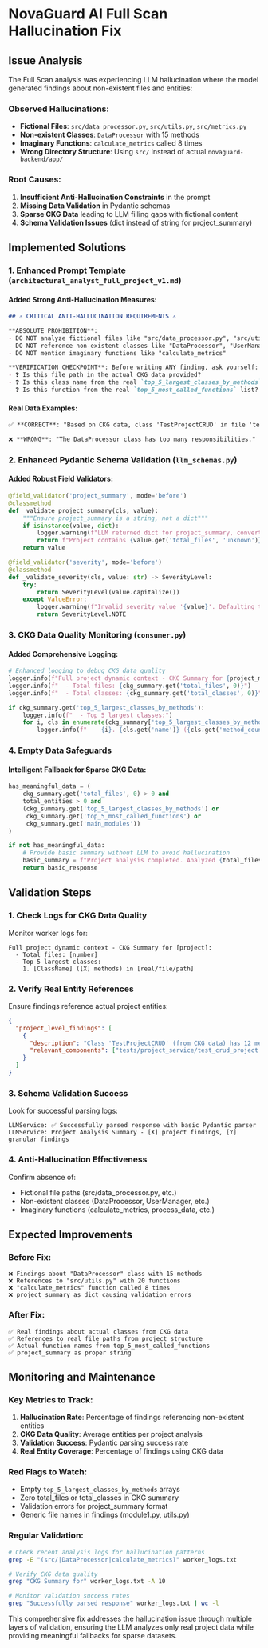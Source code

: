 # NovaGuard AI Full Scan Hallucination Fix

## Issue Analysis

The Full Scan analysis was experiencing LLM hallucination where the model generated findings about non-existent files and entities:

### Observed Hallucinations:
- **Fictional Files**: `src/data_processor.py`, `src/utils.py`, `src/metrics.py`
- **Non-existent Classes**: `DataProcessor` with 15 methods
- **Imaginary Functions**: `calculate_metrics` called 8 times
- **Wrong Directory Structure**: Using `src/` instead of actual `novaguard-backend/app/`

### Root Causes:
1. **Insufficient Anti-Hallucination Constraints** in the prompt
2. **Missing Data Validation** in Pydantic schemas
3. **Sparse CKG Data** leading to LLM filling gaps with fictional content
4. **Schema Validation Issues** (dict instead of string for project_summary)

## Implemented Solutions

### 1. Enhanced Prompt Template (`architectural_analyst_full_project_v1.md`)

#### Added Strong Anti-Hallucination Measures:
```markdown
## ⚠️ CRITICAL ANTI-HALLUCINATION REQUIREMENTS ⚠️

**ABSOLUTE PROHIBITION**: 
- DO NOT analyze fictional files like "src/data_processor.py", "src/utils.py"
- DO NOT reference non-existent classes like "DataProcessor", "UserManager"
- DO NOT mention imaginary functions like "calculate_metrics"

**VERIFICATION CHECKPOINT**: Before writing ANY finding, ask yourself:
- ❓ Is this file path in the actual CKG data provided?
- ❓ Is this class name from the real `top_5_largest_classes_by_methods` list?
- ❓ Is this function from the real `top_5_most_called_functions` list?
```

#### Real Data Examples:
```markdown
✅ **CORRECT**: "Based on CKG data, class 'TestProjectCRUD' in file 'tests/project_service/test_crud_project.py' has 12 methods"

❌ **WRONG**: "The DataProcessor class has too many responsibilities."
```

### 2. Enhanced Pydantic Schema Validation (`llm_schemas.py`)

#### Added Robust Field Validators:
```python
@field_validator('project_summary', mode='before')
@classmethod
def _validate_project_summary(cls, value):
    """Ensure project_summary is a string, not a dict"""
    if isinstance(value, dict):
        logger.warning(f"LLM returned dict for project_summary, converting to string.")
        return f"Project contains {value.get('total_files', 'unknown')} files..."
    return value

@field_validator('severity', mode='before')  
@classmethod
def _validate_severity(cls, value: str) -> SeverityLevel:
    try:
        return SeverityLevel(value.capitalize())
    except ValueError:
        logger.warning(f"Invalid severity value '{value}'. Defaulting to Note.")
        return SeverityLevel.NOTE
```

### 3. CKG Data Quality Monitoring (`consumer.py`)

#### Added Comprehensive Logging:
```python
# Enhanced logging to debug CKG data quality
logger.info(f"Full project dynamic context - CKG Summary for {project_model.repo_name}:")
logger.info(f"  - Total files: {ckg_summary.get('total_files', 0)}")
logger.info(f"  - Total classes: {ckg_summary.get('total_classes', 0)}")

if ckg_summary.get('top_5_largest_classes_by_methods'):
    logger.info(f"  - Top 5 largest classes:")
    for i, cls in enumerate(ckg_summary['top_5_largest_classes_by_methods'][:5], 1):
        logger.info(f"    {i}. {cls.get('name')} ({cls.get('method_count')} methods)")
```

### 4. Empty Data Safeguards

#### Intelligent Fallback for Sparse CKG Data:
```python
has_meaningful_data = (
    ckg_summary.get('total_files', 0) > 0 and
    total_entities > 0 and
    (ckg_summary.get('top_5_largest_classes_by_methods') or 
     ckg_summary.get('top_5_most_called_functions') or
     ckg_summary.get('main_modules'))
)

if not has_meaningful_data:
    # Provide basic summary without LLM to avoid hallucination
    basic_summary = f"Project analysis completed. Analyzed {total_files} files..."
    return basic_response
```

## Validation Steps

### 1. Check Logs for CKG Data Quality
Monitor worker logs for:
```
Full project dynamic context - CKG Summary for [project]:
  - Total files: [number]
  - Top 5 largest classes:
    1. [ClassName] ([X] methods) in [real/file/path]
```

### 2. Verify Real Entity References
Ensure findings reference actual project entities:
```json
{
  "project_level_findings": [
    {
      "description": "Class 'TestProjectCRUD' (from CKG data) has 12 methods...",
      "relevant_components": ["tests/project_service/test_crud_project.py"]
    }
  ]
}
```

### 3. Schema Validation Success
Look for successful parsing logs:
```
LLMService: ✅ Successfully parsed response with basic Pydantic parser
LLMService: Project Analysis Summary - [X] project findings, [Y] granular findings
```

### 4. Anti-Hallucination Effectiveness
Confirm absence of:
- Fictional file paths (src/data_processor.py, etc.)
- Non-existent classes (DataProcessor, UserManager, etc.)
- Imaginary functions (calculate_metrics, process_data, etc.)

## Expected Improvements

### Before Fix:
```
❌ Findings about "DataProcessor" class with 15 methods
❌ References to "src/utils.py" with 20 functions  
❌ "calculate_metrics" function called 8 times
❌ project_summary as dict causing validation errors
```

### After Fix:
```
✅ Real findings about actual classes from CKG data
✅ References to real file paths from project structure
✅ Actual function names from top_5_most_called_functions
✅ project_summary as proper string
```

## Monitoring and Maintenance

### Key Metrics to Track:
1. **Hallucination Rate**: Percentage of findings referencing non-existent entities
2. **CKG Data Quality**: Average entities per project analysis
3. **Validation Success**: Pydantic parsing success rate
4. **Real Entity Coverage**: Percentage of findings using CKG data

### Red Flags to Watch:
- Empty `top_5_largest_classes_by_methods` arrays
- Zero total_files or total_classes in CKG summary
- Validation errors for project_summary format
- Generic file names in findings (module1.py, utils.py)

### Regular Validation:
```bash
# Check recent analysis logs for hallucination patterns
grep -E "(src/|DataProcessor|calculate_metrics)" worker_logs.txt

# Verify CKG data quality
grep "CKG Summary for" worker_logs.txt -A 10

# Monitor validation success rates  
grep "Successfully parsed response" worker_logs.txt | wc -l
```

This comprehensive fix addresses the hallucination issue through multiple layers of validation, ensuring the LLM analyzes only real project data while providing meaningful fallbacks for sparse datasets. 